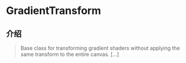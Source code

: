# GradientTransform

## 介绍

> Base class for transforming gradient shaders without applying the same transform to the entire canvas. [...]
